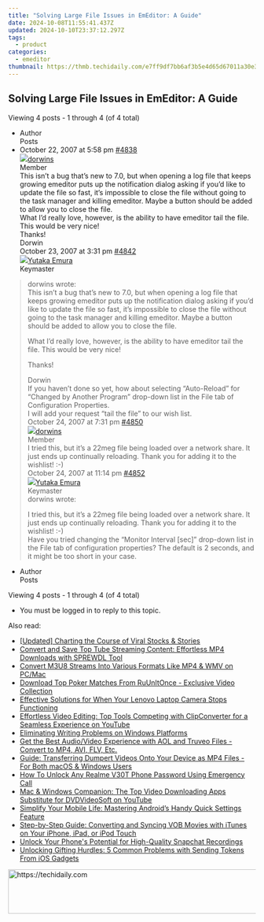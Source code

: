 ```yaml
---
title: "Solving Large File Issues in EmEditor: A Guide"
date: 2024-10-08T11:55:41.437Z
updated: 2024-10-10T23:37:12.297Z
tags:
  - product
categories:
  - emeditor
thumbnail: https://thmb.techidaily.com/e7ff9df7bb6af3b5e4d65d67011a30e37297e02c3911882325d80adc38323e6c.jpg
---
```


## Solving Large File Issues in EmEditor: A Guide

Viewing 4 posts - 1 through 4 (of 4 total)

* Author  
Posts
* October 22, 2007 at 5:58 pm [#4838](https://tools.techidaily.com/emeditor/products/)  
[![](https://secure.gravatar.com/avatar/ce95bfd158d5ffa31b507c4879262069?s=80&d=identicon&r=g)dorwins](https://www.emeditor.com/forums/users/dorwins/ "View dorwins's profile")  
Member  
This isn’t a bug that’s new to 7.0, but when opening a log file that keeps growing emeditor puts up the notification dialog asking if you’d like to update the file so fast, it’s impossible to close the file without going to the task manager and killing emeditor. Maybe a button should be added to allow you to close the file.  
 What I’d really love, however, is the ability to have emeditor tail the file. This would be very nice!  
 Thanks!  
 Dorwin  
October 23, 2007 at 3:31 pm [#4842](https://tools.techidaily.com/emeditor/products/)  
[![](https://secure.gravatar.com/avatar/a0a6377144ed3636f985d87303f65ed2?s=80&d=identicon&r=g)Yutaka Emura](https://www.emeditor.com/forums/users/yemura/ "View Yutaka Emura's profile")  
Keymaster  
> dorwins wrote:  
> This isn’t a bug that’s new to 7.0, but when opening a log file that keeps growing emeditor puts up the notification dialog asking if you’d like to update the file so fast, it’s impossible to close the file without going to the task manager and killing emeditor. Maybe a button should be added to allow you to close the file.  
>  
> What I’d really love, however, is the ability to have emeditor tail the file. This would be very nice!  
>  
> Thanks!  
>  
> Dorwin  
 If you haven’t done so yet, how about selecting “Auto-Reload” for “Changed by Another Program” drop-down list in the File tab of Configuration Properties.  
 I will add your request “tail the file” to our wish list.  
October 24, 2007 at 7:31 pm [#4850](https://tools.techidaily.com/emeditor/products/)  
[![](https://secure.gravatar.com/avatar/ce95bfd158d5ffa31b507c4879262069?s=80&d=identicon&r=g)dorwins](https://www.emeditor.com/forums/users/dorwins/ "View dorwins's profile")  
Member  
 I tried this, but it’s a 22meg file being loaded over a network share. It just ends up continually reloading. Thank you for adding it to the wishlist! :-)  
October 24, 2007 at 11:14 pm [#4852](https://tools.techidaily.com/emeditor/products/)  
[![](https://secure.gravatar.com/avatar/a0a6377144ed3636f985d87303f65ed2?s=80&d=identicon&r=g)Yutaka Emura](https://www.emeditor.com/forums/users/yemura/ "View Yutaka Emura's profile")  
Keymaster  
> dorwins wrote:  
>  
> I tried this, but it’s a 22meg file being loaded over a network share. It just ends up continually reloading. Thank you for adding it to the wishlist! :-)  
 Have you tried changing the “Monitor Interval \[sec\]” drop-down list in the File tab of configuration properties? The default is 2 seconds, and it might be too short in your case.
* Author  
Posts

Viewing 4 posts - 1 through 4 (of 4 total)

* You must be logged in to reply to this topic.

<ins class="adsbygoogle"
     style="display:block"
     data-ad-format="autorelaxed"
     data-ad-client="ca-pub-7571918770474297"
     data-ad-slot="1223367746"></ins>

<ins class="adsbygoogle"
     style="display:block"
     data-ad-client="ca-pub-7571918770474297"
     data-ad-slot="8358498916"
     data-ad-format="auto"
     data-full-width-responsive="true"></ins>

<span class="atpl-alsoreadstyle">Also read:</span>
<div><ul>
<li><a href="https://extra-lessons.techidaily.com/updated-charting-the-course-of-viral-stocks-and-stories/"><u>[Updated] Charting the Course of Viral Stocks & Stories</u></a></li>
<li><a href="https://win-trending.techidaily.com/convert-and-save-top-tube-streaming-content-effortless-mp4-downloads-with-sprewdl-tool/"><u>Convert and Save Top Tube Streaming Content: Effortless MP4 Downloads with SPREWDL Tool</u></a></li>
<li><a href="https://win-trending.techidaily.com/convert-m3u8-streams-into-various-formats-like-mp4-and-wmv-on-pcmac/"><u>Convert M3U8 Streams Into Various Formats Like MP4 & WMV on PC/Mac</u></a></li>
<li><a href="https://win-trending.techidaily.com/download-top-poker-matches-from-ruunitonce-exclusive-video-collection/"><u>Download Top Poker Matches From RuUnItOnce - Exclusive Video Collection</u></a></li>
<li><a href="https://win-howtos.techidaily.com/effective-solutions-for-when-your-lenovo-laptop-camera-stops-functioning/"><u>Effective Solutions for When Your Lenovo Laptop Camera Stops Functioning</u></a></li>
<li><a href="https://win-trending.techidaily.com/effortless-video-editing-top-tools-competing-with-clipconverter-for-a-seamless-experience-on-youtube/"><u>Effortless Video Editing: Top Tools Competing with ClipConverter for a Seamless Experience on YouTube</u></a></li>
<li><a href="https://win11-tips.techidaily.com/eliminating-writing-problems-on-windows-platforms/"><u>Eliminating Writing Problems on Windows Platforms</u></a></li>
<li><a href="https://win-trending.techidaily.com/get-the-best-audiovideo-experience-with-aol-and-truveo-files-convert-to-mp4-avi-flv-etc/"><u>Get the Best Audio/Video Experience with AOL and Truveo Files - Convert to MP4, AVI, FLV, Etc.</u></a></li>
<li><a href="https://win-trending.techidaily.com/guide-transferring-dumpert-videos-onto-your-device-as-mp4-files-for-both-macos-and-windows-users/"><u>Guide: Transferring Dumpert Videos Onto Your Device as MP4 Files - For Both macOS & Windows Users</u></a></li>
<li><a href="https://easy-unlock-android.techidaily.com/how-to-unlock-any-realme-v30t-phone-password-using-emergency-call-by-drfone-android/"><u>How To Unlock Any Realme V30T Phone Password Using Emergency Call</u></a></li>
<li><a href="https://win-trending.techidaily.com/mac-and-windows-companion-the-top-video-downloading-apps-substitute-for-dvdvideosoft-on-youtube/"><u>Mac & Windows Companion: The Top Video Downloading Apps Substitute for DVDVideoSoft on YouTube</u></a></li>
<li><a href="https://techno-recovery.techidaily.com/simplify-your-mobile-life-mastering-androids-handy-quick-settings-feature/"><u>Simplify Your Mobile Life: Mastering Android’s Handy Quick Settings Feature</u></a></li>
<li><a href="https://eaxpv-info.techidaily.com/step-by-step-guide-converting-and-syncing-vob-movies-with-itunes-on-your-iphone-ipad-or-ipod-touch/"><u>Step-by-Step Guide: Converting and Syncing VOB Movies with iTunes on Your iPhone, iPad, or iPod Touch</u></a></li>
<li><a href="https://snapchat-videos.techidaily.com/unlock-your-phones-potential-for-high-quality-snapchat-recordings/"><u>Unlock Your Phone's Potential for High-Quality Snapchat Recordings</u></a></li>
<li><a href="https://fox-that.techidaily.com/unlocking-gifting-hurdles-5-common-problems-with-sending-tokens-from-ios-gadgets/"><u>Unlocking Gifting Hurdles: 5 Common Problems with Sending Tokens From iOS Gadgets</u></a></li>
</ul></div>

<!-- affiliate ads begin -->
<a href="https://aidotcom.pxf.io/c/5597632/2134500/19576" target="_top" id="2134500">
  <img src="//a.impactradius-go.com/display-ad/19576-2134500" border="0" alt="https://techidaily.com" width="600" height="90"/>
</a>
<img height="0" width="0" src="https://aidotcom.pxf.io/i/5597632/2134500/19576" style="position:absolute;visibility:hidden;" border="0" />
<!-- affiliate ads end -->

